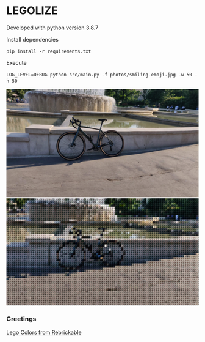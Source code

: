 LEGOLIZE
========

Developed with python version 3.8.7

Install dependencies

```
pip install -r requirements.txt
```

Execute

```
LOG_LEVEL=DEBUG python src/main.py -f photos/smiling-emoji.jpg -w 50 -h 50
```

![source](photos/byke.jpeg)
![dest](byke-output.png?ver=2)


### Greetings

[Lego Colors from Rebrickable](https://rebrickable.com/downloads/)